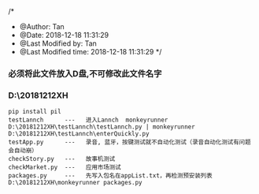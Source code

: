 /*
 * @Author: Tan 
 * @Date: 2018-12-18 11:31:29 
 * @Last Modified by:   Tan 
 * @Last Modified time: 2018-12-18 11:31:29 
 */

### 必须将此文件放入D盘,不可修改此文件名字
### D:\20181212XH

```
pip install pil
testLannch      ---   进入Lannch  monkeyrunner D:\20181212XH\testLannch\testLannch.py | monkeyrunner D:\20181212XH\testLannch\enterQuickly.py
testApp.py      ---   录音, 蓝牙，按键测试就不自动化测试（录音自动化测试有问题会自动崩）
checkStory.py   ---   故事机测试
checkMarket.py  ---   应用市场测试
packages.py     ---   先写入包名在appList.txt，再检测预安装列表 D:\20181212XH\monkeyrunner packages.py
```
